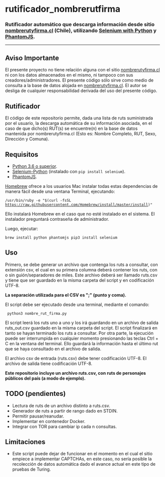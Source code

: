 # rutificador_nombrerutfirma
### Rutificador automático que descarga información desde sitio [nombrerutyfirma.cl](https://nombrerutyfirma.cl) (Chile), utilizando [Selenium with Python](http://selenium-python.readthedocs.io) y [PhantomJS](http://phantomjs.org).

* * *

## Aviso Importante

El presente proyecto no tiene relación alguna con el sitio [nombrerutyfirma.cl](https://nombrerutyfirma.cl) ni con los datos almacenados en el mismo, ni tampoco con sus creadores/administradores. El presente código sólo sirve como medio de consulta a la base de datos alojada en [nombrerutyfirma.cl](https://nombrerutyfirma.cl). El autor se desliga de cualquier responsabilidad derivada del uso del presente código.

## Rutificador

El código de este repositorio permite, dada una lista de ruts suministrada por el usuario, la descarga automática de su información asociada, en el caso de que dicho(s) RUT(s) se encuentre(n) en la base de datos mantenida por nombrerutyfirma.cl (Esto es: Nombre Completo, RUT, Sexo, Dirección y Comuna).

## Requisitos

- [Python 3.6 o superior](https://www.python.org/downloads/).
- [Selenium-Python](http://selenium-python.readthedocs.io) (instalado con <code>pip install selenium</code>).
- [PhantomJS](http://phantomjs.org/download.html). 
  
[Homebrew](https://brew.sh) ofrece a los usuarios Mac instalar todas estas dependencias de manera fácil desde una ventana Terminal, ejecutando:

<code>/usr/bin/ruby -e "$(curl -fsSL https://raw.githubusercontent.com/Homebrew/install/master/install)"</code>

Ello instalará Homebrew en el caso que no esté instalado en el sistema. El instalador preguntará contraseña de administrador.

Luego, ejecutar:

<code>brew install python phantomjs
pip3 install selenium</code>

## Uso

Primero, se debe generar un archivo que contenga los ruts a consultar, con extensión csv, el cual en su primera columna deberá contener los ruts, con o sin guión/separadores de miles. Este archivo deberá ser llamado ruts.csv y tiene que ser guardado en la misma carpeta del script y en codificación UTF-8.

**La separación utilizada para el CSV es ";" (punto y coma).**

El script debe ser ejecutado desde una terminal, mediante el comando:

<code> python3 nombre_rut_firma.py </code>

El script leerá los ruts uno a uno y los irá guardando en un archivo de salida ruts_out.csv guardado en la misma carpeta del script. El script finalizará en tanto se hayan terminado los ruts a consultar. Por otra parte, la ejecución puede ser interrumpida en cualquier momento presionando las teclas Ctrl + C en la ventana del terminal. Ello guardará la información hasta el último rut que se haya consultado en el archivo de salida.

El archivo csv de entrada (ruts.csv) debe tener codificación UTF-8. El archivo de salida tiene codificación UTF-8.

**Este repositorio incluye un archivo ruts.csv, con ruts de personajes públicos del país (a modo de ejemplo).**

## TODO (pendientes)

- Lectura de ruts de un archivo distinto a ruts.csv.
- Generador de ruts a partir de rango dado en STDIN.
- Permitir pausar/reanudar.
- Implementar en contenedor Docker.
- Integrar con TOR para cambiar ip cada n consultas.

## Limitaciones

- Este script puede dejar de funcionar en el momento en el cual el sitio empiece a implementar CAPTCHAs, en este caso, no sería posible la recolección de datos automática dado el avance actual en este tipo de pruebas de Turing.
